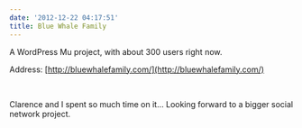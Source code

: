 ```yaml
---
date: '2012-12-22 04:17:51'
title: Blue Whale Family
---
```


A WordPress Mu project, with about 300 users right now.

Address: [http://bluewhalefamily.com/](http://bluewhalefamily.com/)

 

Clarence and I spent so much time on it… Looking forward to a bigger social network project.

 


